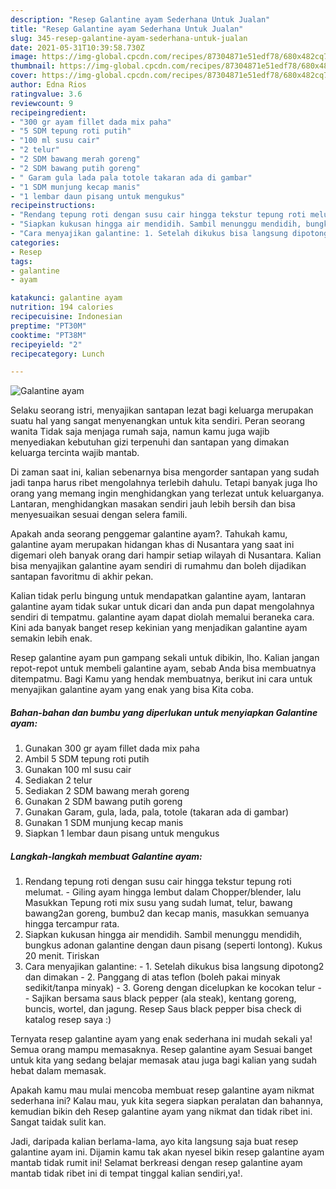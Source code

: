 ```yaml
---
description: "Resep Galantine ayam Sederhana Untuk Jualan"
title: "Resep Galantine ayam Sederhana Untuk Jualan"
slug: 345-resep-galantine-ayam-sederhana-untuk-jualan
date: 2021-05-31T10:39:58.730Z
image: https://img-global.cpcdn.com/recipes/87304871e51edf78/680x482cq70/galantine-ayam-foto-resep-utama.jpg
thumbnail: https://img-global.cpcdn.com/recipes/87304871e51edf78/680x482cq70/galantine-ayam-foto-resep-utama.jpg
cover: https://img-global.cpcdn.com/recipes/87304871e51edf78/680x482cq70/galantine-ayam-foto-resep-utama.jpg
author: Edna Rios
ratingvalue: 3.6
reviewcount: 9
recipeingredient:
- "300 gr ayam fillet dada mix paha"
- "5 SDM tepung roti putih"
- "100 ml susu cair"
- "2 telur"
- "2 SDM bawang merah goreng"
- "2 SDM bawang putih goreng"
- " Garam gula lada pala totole takaran ada di gambar"
- "1 SDM munjung kecap manis"
- "1 lembar daun pisang untuk mengukus"
recipeinstructions:
- "Rendang tepung roti dengan susu cair hingga tekstur tepung roti melumat. Giling ayam hingga lembut dalam Chopper/blender, lalu Masukkan Tepung roti mix susu yang sudah lumat, telur, bawang bawang2an goreng, bumbu2 dan kecap manis, masukkan semuanya hingga tercampur rata."
- "Siapkan kukusan hingga air mendidih. Sambil menunggu mendidih, bungkus adonan galantine dengan daun pisang (seperti lontong). Kukus 20 menit. Tiriskan"
- "Cara menyajikan galantine: 1. Setelah dikukus bisa langsung dipotong2 dan dimakan 2. Panggang di atas teflon (boleh pakai minyak sedikit/tanpa minyak) 3. Goreng dengan dicelupkan ke kocokan telur  Sajikan bersama saus black pepper (ala steak), kentang goreng, buncis, wortel, dan jagung. Resep Saus black pepper bisa check di katalog resep saya :)"
categories:
- Resep
tags:
- galantine
- ayam

katakunci: galantine ayam 
nutrition: 194 calories
recipecuisine: Indonesian
preptime: "PT30M"
cooktime: "PT38M"
recipeyield: "2"
recipecategory: Lunch

---
```



![Galantine ayam](https://img-global.cpcdn.com/recipes/87304871e51edf78/680x482cq70/galantine-ayam-foto-resep-utama.jpg)

Selaku seorang istri, menyajikan santapan lezat bagi keluarga merupakan suatu hal yang sangat menyenangkan untuk kita sendiri. Peran seorang  wanita Tidak saja menjaga rumah saja, namun kamu juga wajib menyediakan kebutuhan gizi terpenuhi dan santapan yang dimakan keluarga tercinta wajib mantab.

Di zaman  saat ini, kalian sebenarnya bisa mengorder santapan yang sudah jadi tanpa harus ribet mengolahnya terlebih dahulu. Tetapi banyak juga lho orang yang memang ingin menghidangkan yang terlezat untuk keluarganya. Lantaran, menghidangkan masakan sendiri jauh lebih bersih dan bisa menyesuaikan sesuai dengan selera famili. 



Apakah anda seorang penggemar galantine ayam?. Tahukah kamu, galantine ayam merupakan hidangan khas di Nusantara yang saat ini digemari oleh banyak orang dari hampir setiap wilayah di Nusantara. Kalian bisa menyajikan galantine ayam sendiri di rumahmu dan boleh dijadikan santapan favoritmu di akhir pekan.

Kalian tidak perlu bingung untuk mendapatkan galantine ayam, lantaran galantine ayam tidak sukar untuk dicari dan anda pun dapat mengolahnya sendiri di tempatmu. galantine ayam dapat diolah memalui beraneka cara. Kini ada banyak banget resep kekinian yang menjadikan galantine ayam semakin lebih enak.

Resep galantine ayam pun gampang sekali untuk dibikin, lho. Kalian jangan repot-repot untuk membeli galantine ayam, sebab Anda bisa membuatnya ditempatmu. Bagi Kamu yang hendak membuatnya, berikut ini cara untuk menyajikan galantine ayam yang enak yang bisa Kita coba.

<!--inarticleads1-->

##### Bahan-bahan dan bumbu yang diperlukan untuk menyiapkan Galantine ayam:

1. Gunakan 300 gr ayam fillet dada mix paha
1. Ambil 5 SDM tepung roti putih
1. Gunakan 100 ml susu cair
1. Sediakan 2 telur
1. Sediakan 2 SDM bawang merah goreng
1. Gunakan 2 SDM bawang putih goreng
1. Gunakan  Garam, gula, lada, pala, totole (takaran ada di gambar)
1. Gunakan 1 SDM munjung kecap manis
1. Siapkan 1 lembar daun pisang untuk mengukus




<!--inarticleads2-->

##### Langkah-langkah membuat Galantine ayam:

1. Rendang tepung roti dengan susu cair hingga tekstur tepung roti melumat. - Giling ayam hingga lembut dalam Chopper/blender, lalu Masukkan Tepung roti mix susu yang sudah lumat, telur, bawang bawang2an goreng, bumbu2 dan kecap manis, masukkan semuanya hingga tercampur rata.
1. Siapkan kukusan hingga air mendidih. Sambil menunggu mendidih, bungkus adonan galantine dengan daun pisang (seperti lontong). Kukus 20 menit. Tiriskan
1. Cara menyajikan galantine: - 1. Setelah dikukus bisa langsung dipotong2 dan dimakan - 2. Panggang di atas teflon (boleh pakai minyak sedikit/tanpa minyak) - 3. Goreng dengan dicelupkan ke kocokan telur -  - Sajikan bersama saus black pepper (ala steak), kentang goreng, buncis, wortel, dan jagung. Resep Saus black pepper bisa check di katalog resep saya :)




Ternyata resep galantine ayam yang enak sederhana ini mudah sekali ya! Semua orang mampu memasaknya. Resep galantine ayam Sesuai banget untuk kita yang sedang belajar memasak atau juga bagi kalian yang sudah hebat dalam memasak.

Apakah kamu mau mulai mencoba membuat resep galantine ayam nikmat sederhana ini? Kalau mau, yuk kita segera siapkan peralatan dan bahannya, kemudian bikin deh Resep galantine ayam yang nikmat dan tidak ribet ini. Sangat taidak sulit kan. 

Jadi, daripada kalian berlama-lama, ayo kita langsung saja buat resep galantine ayam ini. Dijamin kamu tak akan nyesel bikin resep galantine ayam mantab tidak rumit ini! Selamat berkreasi dengan resep galantine ayam mantab tidak ribet ini di tempat tinggal kalian sendiri,ya!.

